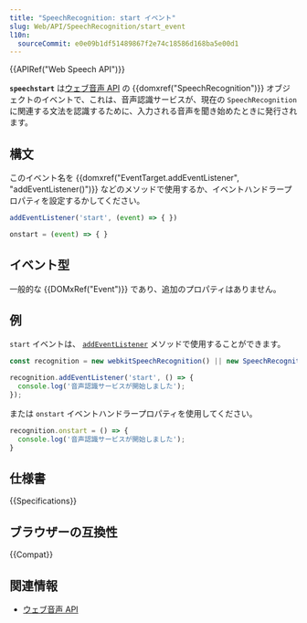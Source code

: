 ```yaml
---
title: "SpeechRecognition: start イベント"
slug: Web/API/SpeechRecognition/start_event
l10n:
  sourceCommit: e0e09b1df51489867f2e74c18586d168ba5e00d1
---
```


{{APIRef("Web Speech API")}}

**`speechstart`** は[ウェブ音声 API](/ja/docs/Web/API/Web_Speech_API) の {{domxref("SpeechRecognition")}} オブジェクトのイベントで、これは、音声認識サービスが、現在の `SpeechRecognition` に関連する文法を認識するために、入力される音声を聞き始めたときに発行されます。

## 構文

このイベント名を {{domxref("EventTarget.addEventListener", "addEventListener()")}} などのメソッドで使用するか、イベントハンドラープロパティを設定するかしてください。

```js
addEventListener('start', (event) => { })

onstart = (event) => { }
```

## イベント型

一般的な {{DOMxRef("Event")}} であり、追加のプロパティはありません。

## 例

`start` イベントは、 [`addEventListener`](/ja/docs/Web/API/EventTarget/addEventListener) メソッドで使用することができます。

```js
const recognition = new webkitSpeechRecognition() || new SpeechRecognition();

recognition.addEventListener('start', () => {
  console.log('音声認識サービスが開始しました');
});
```

または `onstart` イベントハンドラープロパティを使用してください。

```js
recognition.onstart = () => {
  console.log('音声認識サービスが開始しました');
}
```

## 仕様書

{{Specifications}}

## ブラウザーの互換性

{{Compat}}

## 関連情報

- [ウェブ音声 API](/ja/docs/Web/API/Web_Speech_API)
